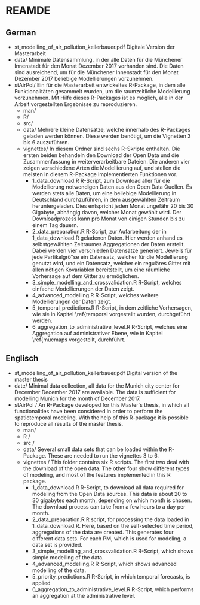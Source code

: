 # REAMDE

## German
  - st_modelling_of_air_pollution_kellerbauer.pdf
  Digitale Version der Masterarbeit
  - data/
  Minimale Datensammlung, in der alle Daten für die Münchener Innenstadt für den Monat Dezember 2017 vorhanden sind. Die Daten sind ausreichend, um für die Münchener Innenstadt für den Monat Dezember 2017 beliebige Modellierungen vorzunehmen.
  - stAirPol/
  Ein für die Masterarbeit entwickeltes R-Package, in dem alle Funktionalitäten gesammelt wurden, um die raumzeitliche Modellierung vorzunehmen. Mit Hilfe dieses R-Packages ist es möglich, alle in der Arbeit vorgestellten Ergebnisse zu reproduzieren.
    - man/
    - R/
    - src/
    - data/
    Mehrere kleine Datensätze, welche innerhalb des R-Packages geladen werden können. Diese werden benötigt, um die Vignetten 3 bis 6 auszuführen.
    - vignettes/
    In diesem Ordner sind sechs R-Skripte enthalten. Die ersten beiden behandeln den Download der Open Data und die Zusammenfassung in weiterverarbeitbare Dateien. Die anderen vier zeigen verschiedene Arten die Modellierung auf, und stellen die meisten in diesem R-Package implementierten Funktionen vor.
      - 1_data_download.R
      R-Script, zum Download aller für die Modellierung notwendigen Daten aus den Open Data Quellen. Es werden stets alle Daten, um eine beliebige Modellierung in Deutschland durchzuführen, in dem ausgewählten Zeitraum heruntergeladen. Dies entspricht jeden Monat ungefähr 20 bis 30 Gigabyte, abhängig davon, welcher Monat gewählt wird. Der Downloadprozess kann pro Monat von einigen Stunden bis zu einem Tag dauern.
      - 2_data_preparation.R
      R-Script, zur Aufarbeitung der in 1_data_download.R geladenen Daten. Hier werden anhand es selbstgewählten Zeitraumes Aggregationen der Daten erstellt. Dabei werden vier verschieden Datensätze generiert. Jeweils für jede Partikelgrö"se ein Datensatz, welcher für die Modellierung genutzt wird, und ein Datensatz, welcher ein reguläres Gitter mit allen nötigen Kovariablen bereitstellt, um eine räumliche Vorhersage auf dem Gitter zu ermöglichen.
      - 3_simple_modelling_and_crossvalidation.R
      R-Script, welches einfache Modellierungen der Daten zeigt.
      - 4_advanced_modelling.R
      R-Script, welches weitere Modellierungen der Daten zeigt.
      - 5_temporal_predictions.R
      R-Script, in dem zeitliche Vorhersagen, wie sie in Kapitel \ref{temporal vorgestellt wurden, durchgeführt werden.
      - 6_aggregation_to_administrative_level.R
      R-Script, welches eine Aggregation auf administrativer Ebene, wie in Kapitel \ref{mucmaps vorgestellt, durchführt.


## Englisch
- st_modelling_of_air_pollution_kellerbauer.pdf
Digital version of the master thesis
- date/
Minimal data collection, all data for the Munich city center for December December 2017 are available. The data is sufficient for modelling Munich for the month of December 2017.
- stAirPol /
An R-Package developed for this Master's thesis, in which all functionalities have been considered in order to perform the spatiotemporal modeling. With the help of this R-package it is possible to reproduce all results of the master thesis.
	- man/
	- R /
	- src /
	- data/
	Several small data sets that can be loaded within the R-Package. These are needed to run the vignettes 3 to 6.
	- vignettes /
	This folder contains six R scripts. The first two deal with the download of the open data. The other four show different types of modeling, and most of the features implemented in this R package.
		- 1_data_download.R
		R-Script, to download all data required for modeling from the Open Data sources. This data is about 20 to 30 gigabytes each month, depending on which month is chosen. The download process can take from a few hours to a day per month.
		- 2_data_preparation.R
		R script, for processing the data loaded in 1_data_download.R. Here, based on the self-selected time period, aggregations of the data are created. This generates four different data sets. For each PM, which is used for modeling, a data set is provided.
		- 3_simple_modelling_and_crossvalidation.R
		R-Script, which shows simple modelling of the data.
		- 4_advanced_modelling.R
		R-Script, which shows advanced modelling of the data.
		- 5_priority_predictions.R
		R-Script, in which temporal forecasts, is applied
		- 6_aggregation_to_administrative_level.R
		R-Script, which performs an aggregation at the administrative level.

